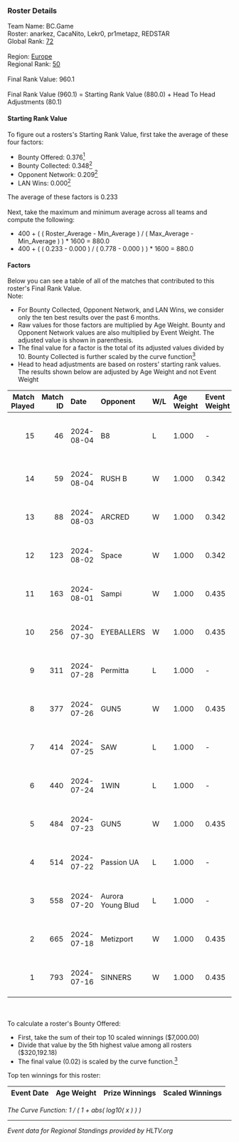 ### Roster Details<br />
Team Name: BC.Game<br />
Roster: anarkez, CacaNito, Lekr0, pr1metapz, REDSTAR<br />
Global Rank: [72](../standings_global.md)<br />
<br />
Region: [Europe]( ../standings_europe.md)<br />
Regional Rank: [50]( ../standings_europe.md)<br />
<br />
Final Rank Value:  960.1<br />
<br />
Final Rank Value (960.1) = Starting Rank Value (880.0) + Head To Head Adjustments (80.1)<br />

#### Starting Rank Value<br />
To figure out a rosters's Starting Rank Value, first take the average of these four factors:<br />
- Bounty Offered: 0.376[<sup>1</sup>](#table2)
- Bounty Collected: 0.348[<sup>2</sup>](#table1)
- Opponent Network: 0.209[<sup>2</sup>](#table1)
- LAN Wins: 0.000[<sup>2</sup>](#table1)

The average of these factors is 0.233<br />
<br />
Next, take the maximum and minimum average across all teams and compute the following:<br />
- 400 + ( ( Roster_Average - Min_Average ) / ( Max_Average - Min_Average ) ) * 1600 = 880.0
- 400 + ( ( 0.233 - 0.000 ) / ( 0.778 - 0.000 ) ) * 1600 = 880.0


#### Factors<br />
Below you can see a table of all of the matches that contributed to this roster's Final Rank Value.<br />
Note:<br />

- For Bounty Collected, Opponent Network, and LAN Wins, we consider only the ten best results over the past 6 months.
- Raw values for those factors are multiplied by Age Weight. Bounty and Opponent Network values are also multiplied by Event Weight. The adjusted value is shown in parenthesis.
- The final value for a factor is the total of its adjusted values divided by 10. Bounty Collected is further scaled by the curve function[<sup>3</sup>](#curveFunction)
- Head to head adjustments are based on rosters' starting rank values. The results shown below are adjusted by Age Weight and not Event Weight
<span id="table1"></span><br />


| Match Played | Match ID | Date       | Opponent          | W/L | Age Weight | Event Weight | Bounty Collected | Opponent Network | LAN Wins  | H2H Adj. | Roster                                       |
| -: | -: | :- | :- | :- | :- | :- | :- | :- | :- | -: | :- |
|           15 |       46 | 2024-08-04 | B8                | L   | 1.000      | -            | -                | -                | -         |    -7.34 | anarkez, CacaNito, Lekr0, pr1metapz, REDSTAR |
|           14 |       59 | 2024-08-04 | RUSH B            | W   | 1.000      | 0.342        | 0.026 (0.009)    | 0.371 (0.127)    | 0 (0.000) |    15.56 | anarkez, CacaNito, joel, Lekr0, pr1metapz    |
|           13 |       88 | 2024-08-03 | ARCRED            | W   | 1.000      | 0.342        | 0.041 (0.014)    | 0.369 (0.126)    | 0 (0.000) |    17.34 | anarkez, CacaNito, joel, Lekr0, pr1metapz    |
|           12 |      123 | 2024-08-02 | Space             | W   | 1.000      | 0.342        | 0.006 (0.002)    | 0.429 (0.147)    | 0 (0.000) |    12.44 | anarkez, CacaNito, joel, Lekr0, pr1metapz    |
|           11 |      163 | 2024-08-01 | Sampi             | W   | 1.000      | 0.435        | 0.027 (0.012)    | 1.000 (0.435)    | 0 (0.000) |    14.24 | anarkez, CacaNito, joel, Lekr0, pr1metapz    |
|           10 |      256 | 2024-07-30 | EYEBALLERS        | W   | 1.000      | 0.435        | 0.005 (0.002)    | 0.488 (0.212)    | 0 (0.000) |    11.39 | anarkez, CacaNito, joel, Lekr0, pr1metapz    |
|            9 |      311 | 2024-07-28 | Permitta          | L   | 1.000      | -            | -                | -                | -         |   -14.78 | anarkez, CacaNito, joel, Lekr0, pr1metapz    |
|            8 |      377 | 2024-07-26 | GUN5              | W   | 1.000      | 0.435        | 0.072 (0.031)    | 0.550 (0.239)    | 0 (0.000) |    15.28 | anarkez, CacaNito, joel, Lekr0, pr1metapz    |
|            7 |      414 | 2024-07-25 | SAW               | L   | 1.000      | -            | -                | -                | -         |    -5.48 | anarkez, CacaNito, joel, Lekr0, pr1metapz    |
|            6 |      440 | 2024-07-24 | 1WIN              | L   | 1.000      | -            | -                | -                | -         |   -12.52 | anarkez, CacaNito, joel, Lekr0, pr1metapz    |
|            5 |      484 | 2024-07-23 | GUN5              | W   | 1.000      | 0.435        | 0.072 (0.031)    | 0.550 (0.239)    | 0 (0.000) |    16.58 | anarkez, CacaNito, joel, Lekr0, pr1metapz    |
|            4 |      514 | 2024-07-22 | Passion UA        | L   | 1.000      | -            | -                | -                | -         |    -6.94 | anarkez, CacaNito, joel, Lekr0, pr1metapz    |
|            3 |      558 | 2024-07-20 | Aurora Young Blud | L   | 1.000      | -            | -                | -                | -         |   -13.78 | anarkez, CacaNito, joel, Lekr0, pr1metapz    |
|            2 |      665 | 2024-07-18 | Metizport         | W   | 1.000      | 0.435        | 0.036 (0.016)    | 0.510 (0.222)    | 0 (0.000) |    18.42 | anarkez, CacaNito, joel, Lekr0, pr1metapz    |
|            1 |      793 | 2024-07-16 | SINNERS           | W   | 1.000      | 0.435        | 0.037 (0.016)    | 0.800 (0.348)    | 0 (0.000) |    19.68 | anarkez, CacaNito, joel, Lekr0, pr1metapz    |

<br />
<span id="table2"></span><br />
To calculate a roster's Bounty Offered:<br />

- First, take the sum of their top 10 scaled winnings ($7,000.00)
- Divide that value by the 5th highest value among all rosters ($320,192.18)
- The final value (0.02) is scaled by the curve function.[<sup>3</sup>](#curveFunction)

Top ten winnings for this roster:<br />

| Event Date | Age Weight | Prize Winnings | Scaled Winnings |
| :- | -: | :- | :- |


<span id="curveFunction"></span>_The Curve Function: 1 / ( 1 + abs( log10( x ) ) )_<br />

---
_Event data for Regional Standings provided by HLTV.org_<br />
